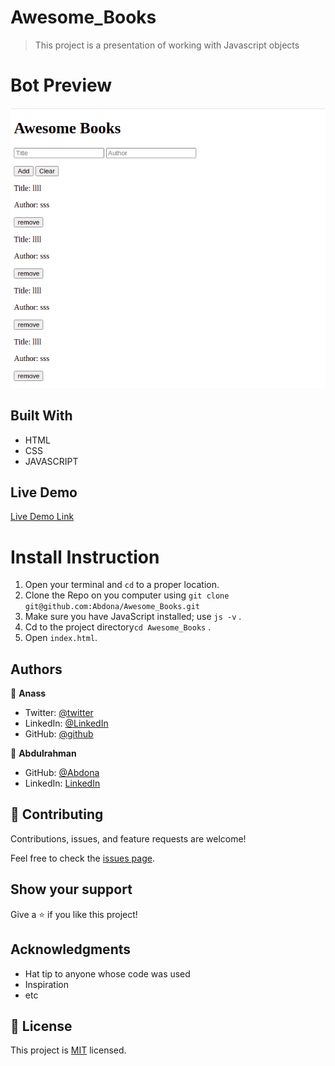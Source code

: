 # Awesome_Books

> This project is a presentation of working with Javascript objects 

# Bot Preview
![Web preview](cropedweb.jpeg)

## Built With

- HTML
- CSS
- JAVASCRIPT

## Live Demo

[Live Demo Link](https://abdona.github.io/Awesome_Books/)

# Install Instruction
1. Open your terminal and `cd` to a proper location.
2. Clone the Repo on you computer using `git clone git@github.com:Abdona/Awesome_Books.git`
3. Make sure you have JavaScript installed; use `js -v` .
4. Cd to the project directory`cd Awesome_Books` .
5. Open `index.html`.

## Authors

👤 **Anass**

- Twitter: [@twitter](https://twitter.com/rockerbell)
- LinkedIn: [@LinkedIn](https://www.linkedin.com/in/anass-tantane/)
- GitHub: [@github](https://github.com/rockerbell)

👤 **Abdulrahman**

- GitHub: [@Abdona](https://github.com/Abdona)
- LinkedIn: [LinkedIn](https://www.linkedin.com/in/abdulrahman-nasser-2b7173131/)

## 🤝 Contributing

Contributions, issues, and feature requests are welcome!

Feel free to check the [issues page](issues/).

## Show your support

Give a ⭐️ if you like this project!

## Acknowledgments

- Hat tip to anyone whose code was used
- Inspiration
- etc

## 📝 License

This project is [MIT](lic.url) licensed.

